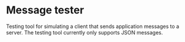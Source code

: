 # Message tester

Testing tool for simulating a client that sends application messages to a server. The testing tool currently only supports JSON messages.